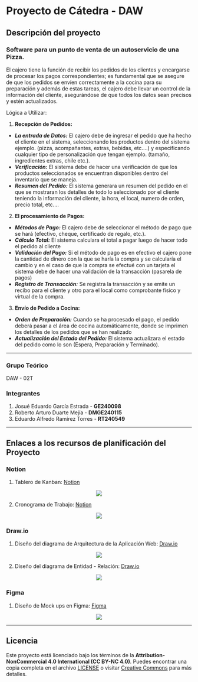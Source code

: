 # Proyecto de Cátedra - DAW

## Descripción del proyecto
### Software para un punto de venta de un autoservicio de una Pizza.
El cajero tiene la función de recibir los pedidos de los clientes y encargarse de procesar los pagos correspondientes; es fundamental que se asegure de que los pedidos se envíen correctamente a la cocina para su preparación y además de estas tareas, el cajero debe llevar un control de la información del cliente, asegurándose de que todos los datos sean precisos y estén actualizados.

Lógica a Utilizar:

1. **Recepción de Pedidos:**
- ***La entrada de Datos:*** El cajero debe de ingresar el pedido que ha hecho el cliente en el sistema, seleccionando los productos dentro del sistema ejemplo. (pizza, acompañantes, extras, bebidas, etc.…) y especificando cualquier tipo de personalización que tengan ejemplo. (tamaño, ingredientes extras, chile etc.).
- ***Verificación:*** El sistema debe de hacer una verificación de que los productos seleccionados se encuentran disponibles dentro del inventario que se maneja.
- ***Resumen del Pedido:*** El sistema generara un resumen del pedido en el que se mostraran los detalles de todo lo seleccionado por el cliente teniendo la información del cliente, la hora, el local, numero de orden, precio total, etc.…

2. **El procesamiento de Pagos:**
- ***Métodos de Pago:*** El cajero debe de seleccionar el método de pago que se hará (efectivo, cheque, certificado de regalo, etc.).
- ***Cálculo Total:*** El sistema calculara el total a pagar luego de hacer todo el pedido al cliente
- ***Validación del Pago:*** Si el método de pago es en efectivo el cajero pone la cantidad de dinero con la que se haría la compra y se calcularía el cambio y en el caso de que la compra se efectué con un tarjeta el sistema debe de hacer una validación de la transacción (pasarela de pagos)
- ***Registro de Transacción:*** Se registra la transacción y se emite un recibo para el cliente y otro para el local como comprobante físico y virtual de la compra.

3. **Envío de Pedido a Cocina:**
- ***Orden de Preparación:*** Cuando se ha procesado el pago, el pedido deberá pasar a el área de cocina automáticamente, donde se imprimen los detalles de los pedidos que se han realizado
- ***Actualización del Estado del Pedido:*** El sistema actualizara el estado del pedido como lo son (Espera, Preparación y Terminado).

---

### Grupo Teórico
DAW - 02T
### Integrantes
1. Josué Eduardo García Estrada   - **GE240098**
2. Roberto Arturo Duarte Mejía    - **DMGE240115**
3. Eduardo Alfredo Ramírez Torres - **RT240549**

---

## Enlaces a los recursos de planificación del Proyecto
### Notion
1. Tablero de Kanban: [Notion](https://brazen-anemone-98f.notion.site/303fbd5e101a492f8a51437be6f0f0ec?v=f089f43b2adf405ba9120b28a00c3ca2)

<p align="center"><img src="img/Screenshot/Tablero-Kanban.png"/></p>

2. Cronograma de Trabajo: [Notion](https://brazen-anemone-98f.notion.site/Cronograma-de-Trabajo-bb45af8612b54bbcb4bf5f985eebcb29)

<p align="center"><img src="img/Screenshot/Cronograma.png"/></p>

### Draw.io
1. Diseño del diagrama de Arquitectura de la Aplicación Web: [Draw.io](https://drive.google.com/file/d/1eKFTJK-VkyhRE6dOwVYtOB47ddxB1Ry-/view?usp=sharing)

<p align="center"><img src="img/Screenshot/Arquitectura.png"/></p>

2. Diseño del diagrama de Entidad - Relación: [Draw.io](https://drive.google.com/file/d/1M_MC0l5FY6kjH7LG1QfuArX_J5XH9MkF/view?usp=sharing)

<p align="center"><img src="img/Screenshot/DiagramaER.jpeg"/></p>

### Figma 
1. Diseño de Mock ups en Figma: [Figma](https://www.figma.com/design/s5p1P9vlkDw74W6nFIKlvq/Mock-Ups-DAW?node-id=0-1&t=6m3Actf9aBI4eJ7B-1)

<p align="center"><img src="img/Screenshot/Figma.png"/></p>

---

## Licencia

Este proyecto está licenciado bajo los términos de la **Attribution-NonCommercial 4.0 International (CC BY-NC 4.0)**. Puedes encontrar una copia completa en el archivo [LICENSE](./LICENSE.md) o visitar [Creative Commons](https://creativecommons.org/licenses/by-nc/4.0/legalcode) para más detalles.